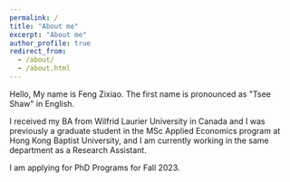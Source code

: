 ```yaml
---
permalink: /
title: "About me"
excerpt: "About me"
author_profile: true
redirect_from: 
  - /about/
  - /about.html
---
```


Hello, My name is Feng Zixiao. The first name is pronounced as "Tsee Shaw" in English. 

I received my BA from Wilfrid Laurier University in Canada and I was previously a graduate student in the MSc Applied Economics program at Hong Kong Baptist University, and I am currently working in the same department as a Research Assistant.

I am applying for PhD Programs for Fall 2023.
